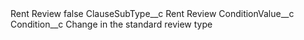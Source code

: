 <?xml version="1.0" encoding="UTF-8"?>
<CustomMetadata xmlns="http://soap.sforce.com/2006/04/metadata" xmlns:xsi="http://www.w3.org/2001/XMLSchema-instance" xmlns:xsd="http://www.w3.org/2001/XMLSchema">
    <label>Rent Review</label>
    <protected>false</protected>
    <values>
        <field>ClauseSubType__c</field>
        <value xsi:type="xsd:string">Rent Review</value>
    </values>
    <values>
        <field>ConditionValue__c</field>
        <value xsi:nil="true"/>
    </values>
    <values>
        <field>Condition__c</field>
        <value xsi:type="xsd:string">Change in the standard review type</value>
    </values>
</CustomMetadata>
